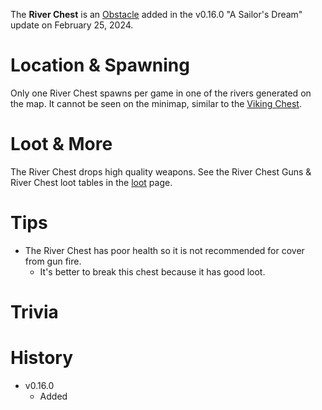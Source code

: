 The **River Chest** is an [Obstacle](/obstacles) added in the v0.16.0 "A Sailor's Dream" update on February 25, 2024.

# Location & Spawning

Only one River Chest spawns per game in one of the rivers generated on the map. It cannot be seen on the minimap, similar to the [Viking Chest](/obstacles/viking_chest).

# Loot & More

The River Chest drops high quality weapons. See the River Chest Guns & River Chest loot tables in the [loot](/loot) page.

# Tips

- The River Chest has poor health so it is not recommended for cover from gun fire.
  - It's better to break this chest because it has good loot.
 
# Trivia

# History
- v0.16.0
  - Added 
